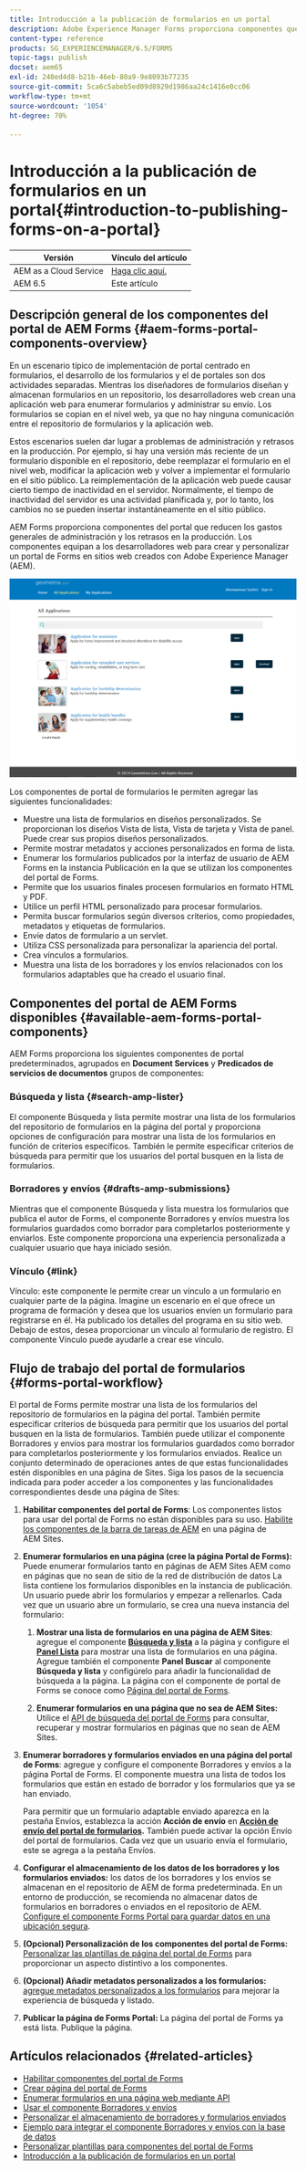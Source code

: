 ```yaml
---
title: Introducción a la publicación de formularios en un portal
description: Adobe Experience Manager Forms proporciona componentes que puede utilizar para crear su portal de Forms. Este artículo le presenta los componentes disponibles del portal de Forms.
content-type: reference
products: SG_EXPERIENCEMANAGER/6.5/FORMS
topic-tags: publish
docset: aem65
exl-id: 240ed4d8-b21b-46eb-80a9-9e8093b77235
source-git-commit: 5ca6c5abeb5ed09d8929d1986aa24c1416e0cc06
workflow-type: tm+mt
source-wordcount: '1054'
ht-degree: 70%

---
```


# Introducción a la publicación de formularios en un portal{#introduction-to-publishing-forms-on-a-portal}

| Versión | Vínculo del artículo |
| -------- | ---------------------------- |
| AEM as a Cloud Service | [Haga clic aquí.](https://experienceleague.adobe.com/docs/experience-manager-cloud-service/content/forms/adaptive-forms-authoring/authoring-adaptive-forms-foundation-components/configure-forms-portal.html) |
| AEM 6.5 | Este artículo |


## Descripción general de los componentes del portal de AEM Forms {#aem-forms-portal-components-overview}

En un escenario típico de implementación de portal centrado en formularios, el desarrollo de los formularios y el de portales son dos actividades separadas. Mientras los diseñadores de formularios diseñan y almacenan formularios en un repositorio, los desarrolladores web crean una aplicación web para enumerar formularios y administrar su envío. Los formularios se copian en el nivel web, ya que no hay ninguna comunicación entre el repositorio de formularios y la aplicación web.

Estos escenarios suelen dar lugar a problemas de administración y retrasos en la producción. Por ejemplo, si hay una versión más reciente de un formulario disponible en el repositorio, debe reemplazar el formulario en el nivel web, modificar la aplicación web y volver a implementar el formulario en el sitio público. La reimplementación de la aplicación web puede causar cierto tiempo de inactividad en el servidor. Normalmente, el tiempo de inactividad del servidor es una actividad planificada y, por lo tanto, los cambios no se pueden insertar instantáneamente en el sitio público.

AEM Forms proporciona componentes del portal que reducen los gastos generales de administración y los retrasos en la producción. Los componentes equipan a los desarrolladores web para crear y personalizar un portal de Forms en sitios web creados con Adobe Experience Manager (AEM).

![Portal de AEM Forms](assets/aem-forms-portal.png)

Los componentes de portal de formularios le permiten agregar las siguientes funcionalidades:

* Muestre una lista de formularios en diseños personalizados. Se proporcionan los diseños Vista de lista, Vista de tarjeta y Vista de panel. Puede crear sus propios diseños personalizados.
* Permite mostrar metadatos y acciones personalizados en forma de lista.
* Enumerar los formularios publicados por la interfaz de usuario de AEM Forms en la instancia Publicación en la que se utilizan los componentes del portal de Forms.
* Permite que los usuarios finales procesen formularios en formato HTML y PDF.
* Utilice un perfil HTML personalizado para procesar formularios.
* Permita buscar formularios según diversos criterios, como propiedades, metadatos y etiquetas de formularios.
* Envíe datos de formulario a un servlet.
* Utiliza CSS personalizada para personalizar la apariencia del portal.
* Crea vínculos a formularios.
* Muestra una lista de los borradores y los envíos relacionados con los formularios adaptables que ha creado el usuario final.

## Componentes del portal de AEM Forms disponibles {#available-aem-forms-portal-components}

AEM Forms proporciona los siguientes componentes de portal predeterminados, agrupados en **Document Services** y **Predicados de servicios de documentos** grupos de componentes:

### Búsqueda y lista {#search-amp-lister}

El componente Búsqueda y lista permite mostrar una lista de los formularios del repositorio de formularios en la página del portal y proporciona opciones de configuración para mostrar una lista de los formularios en función de criterios específicos. También le permite especificar criterios de búsqueda para permitir que los usuarios del portal busquen en la lista de formularios.

### Borradores y envíos {#drafts-amp-submissions}

Mientras que el componente Búsqueda y lista muestra los formularios que publica el autor de Forms, el componente Borradores y envíos muestra los formularios guardados como borrador para completarlos posteriormente y enviarlos. Este componente proporciona una experiencia personalizada a cualquier usuario que haya iniciado sesión.

### Vínculo {#link}

Vínculo: este componente le permite crear un vínculo a un formulario en cualquier parte de la página. Imagine un escenario en el que ofrece un programa de formación y desea que los usuarios envíen un formulario para registrarse en él. Ha publicado los detalles del programa en su sitio web. Debajo de estos, desea proporcionar un vínculo al formulario de registro. El componente Vínculo puede ayudarle a crear ese vínculo.

## Flujo de trabajo del portal de formularios {#forms-portal-workflow}

El portal de Forms permite mostrar una lista de los formularios del repositorio de formularios en la página del portal. También permite especificar criterios de búsqueda para permitir que los usuarios del portal busquen en la lista de formularios. También puede utilizar el componente Borradores y envíos para mostrar los formularios guardados como borrador para completarlos posteriormente y los formularios enviados. Realice un conjunto determinado de operaciones antes de que estas funcionalidades estén disponibles en una página de Sites. Siga los pasos de la secuencia indicada para poder acceder a los componentes y las funcionalidades correspondientes desde una página de Sites:

1. **Habilitar componentes del portal de Forms**: Los componentes listos para usar del portal de Forms no están disponibles para su uso. [Habilite los componentes de la barra de tareas de AEM](/help/forms/using/enabling-forms-portal-components.md) en una página de AEM Sites.
1. **Enumerar formularios en una página (cree la página Portal de Forms):** Puede enumerar formularios tanto en páginas de AEM Sites AEM como en páginas que no sean de sitio de la red de distribución de datos La lista contiene los formularios disponibles en la instancia de publicación. Un usuario puede abrir los formularios y empezar a rellenarlos. Cada vez que un usuario abre un formulario, se crea una nueva instancia del formulario:

   1. **Mostrar una lista de formularios en una página de AEM Sites**: agregue el componente **[Búsqueda y lista](../../forms/using/creating-form-portal-page.md)** a la página y configure el **[Panel Lista](../../forms/using/creating-form-portal-page.md#p-list-pane-p)** para mostrar una lista de formularios en una página. Agregue también el componente **Panel Buscar** al componente **Búsqueda y lista** y configúrelo para añadir la funcionalidad de búsqueda a la página. La página con el componente de portal de Forms se conoce como [Página del portal de Forms](../../forms/using/creating-form-portal-page.md).

   1. **Enumerar formularios en una página que no sea de AEM Sites:** Utilice el [API de búsqueda del portal de Forms](/help/forms/using/listing-forms-webpage-using-apis.md) para consultar, recuperar y mostrar formularios en páginas que no sean de AEM Sites.

1. **Enumerar borradores y formularios enviados en una página del portal de Forms**: agregue y configure el componente Borradores y envíos a la página Portal de Forms. El componente muestra una lista de todos los formularios que están en estado de borrador y los formularios que ya se han enviado.

   Para permitir que un formulario adaptable enviado aparezca en la pestaña Envíos, establezca la acción **Acción de envío** en **[Acción de envío del portal de formularios](configuring-submit-actions.md).** También puede activar la opción Envío del portal de formularios. Cada vez que un usuario envía el formulario, este se agrega a la pestaña Envíos.

1. **Configurar el almacenamiento de los datos de los borradores y los formularios enviados:** los datos de los borradores y los envíos se almacenan en el repositorio de AEM de forma predeterminada. En un entorno de producción, se recomienda no almacenar datos de formularios en borradores o enviados en el repositorio de AEM. [Configure el componente Forms Portal para guardar datos en una ubicación segura](../../forms/using/draft-submission-component.md#customizing-the-storage).
1. **(Opcional) Personalización de los componentes del portal de Forms:** [Personalizar las plantillas de página del portal de Forms](../../forms/using/customizing-templates-forms-portal-components.md) para proporcionar un aspecto distintivo a los componentes.
1. **(Opcional) Añadir metadatos personalizados a los formularios:** [agregue metadatos personalizados a los formularios](../../forms/using/customizing-templates-forms-portal-components.md) para mejorar la experiencia de búsqueda y listado.
1. **Publicar la página de Forms Portal:** La página del portal de Forms ya está lista. Publique la página.

## Artículos relacionados {#related-articles}

* [Habilitar componentes del portal de Forms](/help/forms/using/enabling-forms-portal-components.md)
* [Crear página del portal de Forms](../../forms/using/creating-form-portal-page.md)
* [Enumerar formularios en una página web mediante API](/help/forms/using/listing-forms-webpage-using-apis.md)
* [Usar el componente Borradores y envíos](../../forms/using/draft-submission-component.md)
* [Personalizar el almacenamiento de borradores y formularios enviados](../../forms/using/draft-submission-component.md#customizing-the-storage)
* [Ejemplo para integrar el componente Borradores y envíos con la base de datos](integrate-draft-submission-database.md)
* [Personalizar plantillas para componentes del portal de Forms](../../forms/using/customizing-templates-forms-portal-components.md)
* [Introducción a la publicación de formularios en un portal](../../forms/using/introduction-publishing-forms.md)
